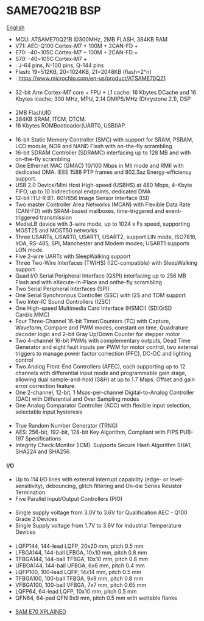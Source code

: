 # SAME70Q21B BSP 

[English](README.md) 
- MCU: ATSAME70Q21B @300MHz, 2MB FLASH, 384KB RAM
- V71:  AEC-Q100 Cortex-M7 + 100M + 2CAN-FD + 
- E70:  -40~105C Cortex-M7 + 100M + 2CAN-FD + 
- S70:  -40~105C Cortex-M7 + 
- : J-64 pins, N-100 pins, Q-144 pins
- Flash: 19=512KB, 20=1024KB, 21=2048KB (flash=2^n)
- : <https://www.microchip.com/en-us/product/ATSAME70Q21>

#### 

#### 
  - 32-bit Arm Cortex-M7 core + FPU + L1 cache: 16 Kbytes DCache and 16 Kbytes  Icache; 300 MHz, MPU, 2.14 DMIPS/MHz (Dhrystone 2.1),  DSP

#### 
  - 2MB FlashUID
  - 384KB SRAM, ITCM, DTCM.
  - 16 Kbytes ROMBootloader(UART0, USB)IAP.
  
####  
  - 16-bit Static Memory Controller (SMC) with support for SRAM, PSRAM, LCD module, NOR and NAND Flash with on-the-fly scrambling
  - 16-bit SDRAM Controller (SDRAMC) interfacing up to 128 MB and with on-the-fly scrambling
  - One Ethernet MAC (GMAC) 10/100 Mbps in MII mode and RMII with dedicated DMA. IEEE 1588 PTP frames and 802.3az Energy-efficiency support.
  - USB 2.0 Device/Mini Host High-speed (USBHS) at 480 Mbps, 4-Kbyte FIFO, up to 10 bidirectional endpoints, dedicated DMA
  - 12-bit ITU-R BT. 601/656 Image Sensor Interface (ISI)
  - Two master Controller Area Networks (MCAN) with Flexible Data Rate (CAN-FD) with SRAM-based mailboxes, time-triggered and event-triggered transmission
  - MediaLB device with 3-wire mode, up to 1024 x Fs speed, supporting MOST25 and MOST50 networks
  - Three USARTs, USART0, USART1, USART2, support LIN mode, ISO7816, IrDA, RS-485, SPI, Manchester and Modem modes; USART1 supports LON mode.
  - Five 2-wire UARTs with SleepWalking support
  - Three Two-Wire Interfaces (TWIHS) (I2C-compatible) with SleepWalking support
  - Quad I/O Serial Peripheral Interface (QSPI) interfacing up to 256 MB Flash and with eXecute-In-Place and onthe-fly scrambling
  - Two Serial Peripheral Interfaces (SPI)
  - One Serial Synchronous Controller (SSC) with I2S and TDM support
  - Two Inter-IC Sound Controllers (I2SC)
  - One High-speed Multimedia Card Interface (HSMCI) (SDIO/SD Card/e.MMC)
  - Four Three-Channel 16-bit Timer/Counters (TC) with Capture, Waveform, Compare and PWM modes, constant on time. Quadrature decoder logic and 2-bit Gray Up/Down Counter for stepper motor
  - Two 4-channel 16-bit PWMs with complementary outputs, Dead Time Generator and eight fault inputs per PWM for motor control, two external triggers to manage power factor correction (PFC), DC-DC and lighting control
  - Two Analog Front-End Controllers (AFEC), each supporting up to 12 channels with differential input mode and programmable gain stage, allowing dual sample-and-hold (S&H) at up to 1.7 Msps. Offset and gain error correction feature.
  - One 2-channel, 12-bit, 1 Msps-per-channel Digital-to-Analog Controller (DAC) with Differential and Over Sampling modes
  - One Analog Comparator Controller (ACC) with flexible input selection, selectable input hysteresis

#### 
  - True Random Number Generator (TRNG)
  - AES: 256-bit, 192-bit, 128-bit Key Algorithm, Compliant with FIPS PUB-197 Specifications
  - Integrity Check Monitor (ICM). Supports Secure Hash Algorithm SHA1, SHA224 and SHA256.

#### I/O
  - Up to 114 I/O lines with external interrupt capability (edge- or level-sensitivity), debouncing, glitch filtering and On-die Series Resistor Termination
  - Five Parallel Input/Output Controllers (PIO)

#### 
  - Single supply voltage from 3.0V to 3.6V for Qualification AEC - Q100 Grade 2 Devices
  - Single Supply voltage from 1.7V to 3.6V for Industrial Temperature Devices

#### 
  - LQFP144, 144-lead LQFP, 20x20 mm, pitch 0.5 mm
  - LFBGA144, 144-ball LFBGA, 10x10 mm, pitch 0.8 mm
  - TFBGA144, 144-ball TFBGA, 10x10 mm, pitch 0.8 mm
  - UFBGA144, 144-ball UFBGA, 6x6 mm, pitch 0.4 mm
  - LQFP100, 100-lead LQFP, 14x14 mm, pitch 0.5 mm
  - TFBGA100, 100-ball TFBGA, 9x9 mm, pitch 0.8 mm
  - VFBGA100, 100-ball VFBGA, 7x7 mm, pitch 0.65 mm
  - LQFP64, 64-lead LQFP, 10x10 mm, pitch 0.5 mm
  - QFN64, 64-pad QFN 9x9 mm, pitch 0.5 mm with wettable flanks

#### 
- [SAM E70 XPLAINED](https://www.microchip.com/en-us/development-tool/ATSAME70-XPLD)
